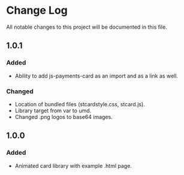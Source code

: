 # Change Log

All notable changes to this project will be documented in this file.

## 1.0.1

### Added

- Ability to add js-payments-card as an import and as a link as well.

### Changed

- Location of bundled files (stcardstyle.css, stcard.js).
- Library target from var to umd.
- Changed .png logos to base64 images.

## 1.0.0

### Added

- Animated card library with example .html page.

